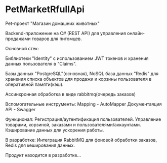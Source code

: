 # PetMarketRfullApi
Pet-проект "Магазин домашних животных"

Backend-приложение на C# (REST API) для управления онлайн-продажами товаров для питомцев.

Основной стек:

Библиотеки "Identity" с использованием JWT токенов и хранения данных пользователя в "Claims".

Базы данных "PostgreSQL"(основная), NoSQL база данных "Redis" для хранения списка объектов для продажи и корзины пользователя в оперативной памяти(кэш).

Ассинхронная обработка в виде rabbitmq(очередь заказов)

Вспомогательные инструменты:
Mapping - AutoMapper
Документаяция API - Swagger

Функционал:
Регистрация/аутентификация пользователей.
Управление товарами, корзиной, заказами и пользователями/аккаунтами.
Кэширование данных для ускорения работы.

В разработке:
Интеграция 
RabbitMQ для фоновой обработки заказов,
Redis для кеширования данных.

Продукт находится в разработке...
